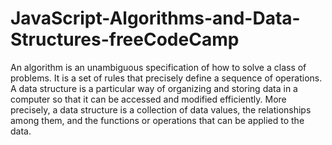 # JavaScript-Algorithms-and-Data-Structures-freeCodeCamp
An algorithm is an unambiguous specification of how to solve a class of problems. It is a set of rules that precisely define a sequence of operations.
A data structure is a particular way of organizing and storing data in a computer so that it can
be accessed and modified efficiently. More precisely, a data structure is a collection of data
values, the relationships among them, and the functions or operations that can be applied to
the data.
